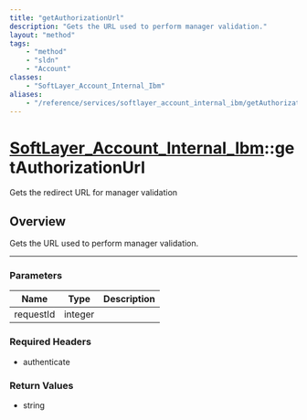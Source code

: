 ```yaml
---
title: "getAuthorizationUrl"
description: "Gets the URL used to perform manager validation."
layout: "method"
tags:
    - "method"
    - "sldn"
    - "Account"
classes:
    - "SoftLayer_Account_Internal_Ibm"
aliases:
    - "/reference/services/softlayer_account_internal_ibm/getAuthorizationUrl"
---
```

# [SoftLayer_Account_Internal_Ibm](/reference/services/SoftLayer_Account_Internal_Ibm)::getAuthorizationUrl

Gets the redirect URL for manager validation


## Overview 
Gets the URL used to perform manager validation. 

-----

### Parameters 
|Name | Type | Description |
| --- | --- | --- |
|requestId| integer| |


### Required Headers
* authenticate


### Return Values
* string




